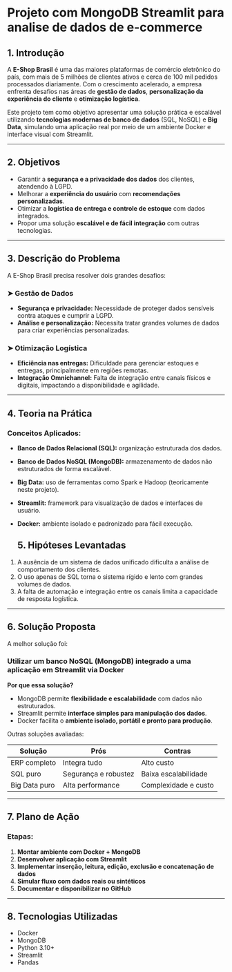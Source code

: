 # Projeto com MongoDB Streamlit para analise de dados de e-commerce

## 1. Introdução

A **E-Shop Brasil** é uma das maiores plataformas de comércio eletrônico do país, com mais de 5 milhões de clientes ativos e cerca de 100 mil pedidos processados diariamente. Com o crescimento acelerado, a empresa enfrenta desafios nas áreas de **gestão de dados**, **personalização da experiência do cliente** e **otimização logística**.

Este projeto tem como objetivo apresentar uma solução prática e escalável utilizando **tecnologias modernas de banco de dados** (SQL, NoSQL) e **Big Data**, simulando uma aplicação real por meio de um ambiente Docker e interface visual com Streamlit.

---

## 2. Objetivos

- Garantir a **segurança e a privacidade dos dados** dos clientes, atendendo à LGPD.
- Melhorar a **experiência do usuário** com **recomendações personalizadas**.
- Otimizar a **logística de entrega e controle de estoque** com dados integrados.
- Propor uma solução **escalável e de fácil integração** com outras tecnologias.

---

## 3. Descrição do Problema

A E-Shop Brasil precisa resolver dois grandes desafios:

### ➤ Gestão de Dados

- **Segurança e privacidade:** Necessidade de proteger dados sensíveis contra ataques e cumprir a LGPD.
- **Análise e personalização:** Necessita tratar grandes volumes de dados para criar experiências personalizadas.

### ➤ Otimização Logística

- **Eficiência nas entregas:** Dificuldade para gerenciar estoques e entregas, principalmente em regiões remotas.
- **Integração Omnichannel:** Falta de integração entre canais físicos e digitais, impactando a disponibilidade e agilidade.

---

## 4. Teoria na Prática

### Conceitos Aplicados:

- **Banco de Dados Relacional (SQL):** organização estruturada dos dados.
- **Banco de Dados NoSQL (MongoDB):** armazenamento de dados não estruturados de forma escalável.
- **Big Data:** uso de ferramentas como Spark e Hadoop (teoricamente neste projeto).
- **Streamlit:** framework para visualização de dados e interfaces de usuário.
- **Docker:** ambiente isolado e padronizado para fácil execução.

  ## 5. Hipóteses Levantadas

1. A ausência de um sistema de dados unificado dificulta a análise de comportamento dos clientes.
2. O uso apenas de SQL torna o sistema rígido e lento com grandes volumes de dados.
3. A falta de automação e integração entre os canais limita a capacidade de resposta logística.

---

## 6. Solução Proposta

A melhor solução foi:

### Utilizar um banco NoSQL (MongoDB) integrado a uma aplicação em Streamlit via Docker

**Por que essa solução?**

- MongoDB permite **flexibilidade e escalabilidade** com dados não estruturados.
- Streamlit permite **interface simples para manipulação dos dados**.
- Docker facilita o **ambiente isolado, portátil e pronto para produção**.

Outras soluções avaliadas:

| Solução | Prós | Contras |
|--------|------|---------|
| ERP completo | Integra tudo | Alto custo |
| SQL puro | Segurança e robustez | Baixa escalabilidade |
| Big Data puro | Alta performance | Complexidade e custo |

---

## 7. Plano de Ação

### Etapas:

1. **Montar ambiente com Docker + MongoDB**
2. **Desenvolver aplicação com Streamlit**
3. **Implementar inserção, leitura, edição, exclusão e concatenação de dados**
4. **Simular fluxo com dados reais ou sintéticos**
5. **Documentar e disponibilizar no GitHub**

---

## 8. Tecnologias Utilizadas

- Docker
- MongoDB
- Python 3.10+
- Streamlit
- Pandas
